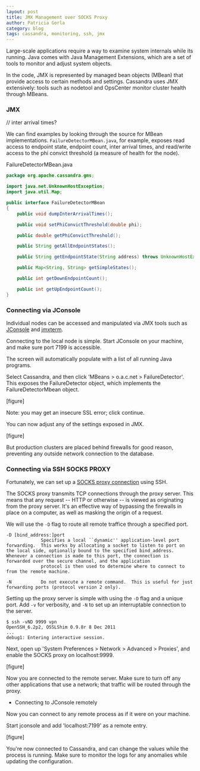 ```yaml
---
layout: post
title: JMX Management over SOCKS Proxy
author: Patricia Gorla
category: blog
tags: cassandra, monitoring, ssh, jmx
---
```


Large-scale applications require a way to examine system internals while its running. Java comes with Java Management Extensions, which are a set of tools to monitor and adjust system objects.

In the code, JMX is represented by managed bean objects (MBean) that provide access to certain methods and settings. Cassandra uses JMX extensively: tools such as nodetool and OpsCenter monitor cluster health through MBeans.

### JMX

// inter arrival times?

We can find examples by looking through the source for MBean implementations. `FailureDetectorMBean.java`, for example, exposes read access to endpoint state, endpoint count, inter arrival times, and read/write access to the phi convict threshold (a measure of health for the node).

FailureDetectorMBean.java
```java
package org.apache.cassandra.gms;

import java.net.UnknownHostException;
import java.util.Map;

public interface FailureDetectorMBean
{
    public void dumpInterArrivalTimes();

    public void setPhiConvictThreshold(double phi);

    public double getPhiConvictThreshold();

    public String getAllEndpointStates();

    public String getEndpointState(String address) throws UnknownHostException;

    public Map<String, String> getSimpleStates();

    public int getDownEndpointCount();

    public int getUpEndpointCount();
}

```

### Connecting via JConsole

Individual nodes can be accessed and manipulated via JMX tools such as [JConsole](http://docs.oracle.com/javase/6/docs/technotes/guides/management/jconsole.html) and [jmxterm](http://wiki.cyclopsgroup.org/jmxterm).

Connecting to the local node is simple. Start JConsole on your machine, and make sure port 7199 is accessible.

The screen will automatically populate with a list of all running Java programs.

Select Cassandra, and then click 'MBeans > o.a.c.net > FailureDetector'. This exposes the FailureDetector object, which implements the FailureDetectorMbean object.

[figure]

Note: you may get an insecure SSL error; click continue.

You can now adjust any of the settings exposed in JMX.

[figure]

But production clusters are placed behind firewalls for good reason, preventing any outside network connection to the database.


### Connecting via SSH SOCKS PROXY

Fortunately, we can set up a [SOCKS proxy connection](http://en.wikipedia.org/wiki/SOCKS) using SSH.

The SOCKS proxy transmits TCP connections through the proxy server. This means that any request -- HTTP or otherwise -- is viewed as originating from the proxy server. It's an effective way of bypassing the firewalls in place on a computer, as well as masking the origin of a request.

We will use the `-D` flag to route all remote traffice through a specified port.
```
-D [bind_address:]port
             Specifies a local ``dynamic'' application-level port forwarding.  This works by allocating a socket to listen to port on the local side, optionally bound to the specified bind_address.  Whenever a connection is made to this port, the connection is forwarded over the secure channel, and the application
             protocol is then used to determine where to connect to from the remote machine.
			 
-N           Do not execute a remote command.  This is useful for just forwarding ports (protocol version 2 only).
```

Setting up the proxy server is simple with using the `-D` flag and a unique port. Add `-v` for verbosity, and `-N` to set up an interruptable connection to the server.

```
$ ssh -vND 9999 vpn
OpenSSH_6.2p2, OSSLShim 0.9.8r 8 Dec 2011
...
debug1: Entering interactive session.
```

Next, open up 'System Preferences > Network > Advanced > Proxies', and enable the SOCKS proxy on localhost:9999.

[figure]

Now you are connected to the remote server. Make sure to turn off any other applications that use a network; that traffic will be routed through the proxy.

* Connecting to JConsole remotely

Now you can connect to any remote process as if it were on your machine.

Start jconsole and add 'localhost:7199' as a remote entry.

[figure]

You're now connected to Cassandra, and can change the values while the process is running. Make sure to monitor the logs for any anomalies while updating the configuration.
